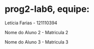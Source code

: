 ﻿# prog2-lab6, equipe:


Letícia Farias - 121110394

Nome do Aluno 2 - Matricula 2

Nome do Aluno 3 - Matricula 3
